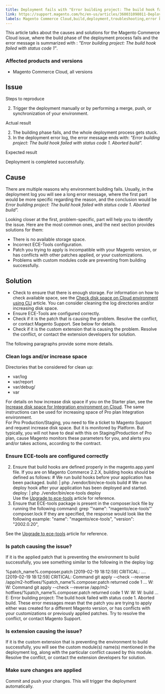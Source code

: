 ```yaml
---
title: Deployment fails with "Error building project: The build hook failed with status code 1"
link: https://support.magento.com/hc/en-us/articles/360031098011-Deployment-fails-with-Error-building-project-The-build-hook-failed-with-status-code-1-
labels: Magento Commerce Cloud,build,deployment,troubleshooting,error building
---
```


This article talks about the causes and solutions for the Magento Commerce Cloud issue, where the build phase of the deployment process fails and the error message is summarized with : *"Error building project: The build hook failed with status code 1"*.

 ### Affected products and versions

 
 * Magento Commerce Cloud, all versions
 
 Issue
-----

 Steps to reproduce

 
 2. Trigger the deployment manually or by performing a merge, push, or synchronization of your environment.
 
 Actual result

 
 2. The building phase fails, and the whole deployment process gets stuck.
 4. In the deployment error log, the error message ends with: *"Error building project: The build hook failed with status code 1. Aborted build".* 
 
 Expected result

 Deployment is completed successfully.

 Cause
-----

 There are multiple reasons why environment building fails. Usually, in the deployment log you will see a long error message, where the first part would be more specific regarding the reason, and the conclusion would be *Error building project: The build hook failed with status code 1. Aborted build".* 

 Looking closer at the first, problem-specific, part will help you to identify the issue. Here are the most common ones, and the next section provides solutions for them:

 
 * There is no available storage space.
 * Incorrect ECE-Tools configuration. 
 * Patch you trying to apply is incompatible with your Magento version, or has conflicts with other patches applied, or your customizations.
 * Problems with custom modules code are preventing from building successfully.
 
  Solution
---------

 
 * Check to ensure that there is enough storage. For information on how to check available space, see the [Check disk space on Cloud environment using CLI](https://support.magento.com/hc/en-us/articles/360005932713) article. You can consider cleaning the log directories and/or increasing disk space.
 * Ensure ECE-Tools are configured correctly.
 * Check if it is the patch that is causing the problem. Resolve the conflict, or contact Magento Support. See below for details.
 * Check if it is the custom extension that is causing the problem. Resolve the conflict, or contact the extension developers for solution.
 
 The following paragraphs provide some more details.

 ### Clean logs and/or increase space

 Directories that be considered for clean up:

 
 * var/log
 * var/report
 * var/debug/
 * var
 
 For details on how increase disk space if you on the Starter plan, see the [Increase disk space for Integration environment on Cloud](https://support.magento.com/hc/en-us/articles/360005189554-Increase-disk-space-for-Integration-environment-on-Cloud). The same instructions can be used for increasing space of Pro plan Integration environment.  
 For Pro Production/Staging, you need to file a ticket to Magento Support and request increase disk space. But it is monitored by Platform. But typically, you will not have to deal with this on Staging/Production of Pro plan, cause Magento monitors these parameters for you, and alerts you and/or takes actions, according to the contract.

 ### Ensure ECE-tools are configured correctly

 
 2. Ensure that build hooks are defined properly in the magento.app.yaml file. If you are on Magento Commerce 2.2.X, building hooks should be defined as follows:  # We run build hooks before your application has been packaged. build: | php ./vendor/bin/ece-tools build # We run deploy hook after your application has been deployed and started. deploy: | php ./vendor/bin/ece-tools deploy  
 Use the [Upgrade to ece-tools](https://devdocs.magento.com/guides/v2.3/cloud/project/ece-tools-upgrade-project.html) article for reference.
 4. Ensure that ECE-tools package is present in the composer.lock file by running the following command: grep '"name": "magento/ece-tools"' composer.lock If they are specified, the response would look like the following example: "name": "magento/ece-tools", "version": "2002.0.20", 
 
 See the [Upgrade to ece-tools](https://devdocs.magento.com/guides/v2.3/cloud/project/ece-tools-upgrade-project.html) article for reference.

 ### Is patch causing the issue?

 If it is the applied patch that is preventing the environment to build successfully, you see something similar to the following in the deploy log:

 %patch\_name%.composer.patch [2019-02-19 18:12:59] CRITICAL: .... [2019-02-19 18:12:59] CRITICAL: Command git apply --check --reverse /app/m2-hotfixes/%patch\_name%.composer.patch returned code 1 ... W: W: Command git apply --check --reverse /app/m2-hotfixes/%patch\_name%.composer.patch returned code 1 W: W: W: build ... E: Error building project: The build hook failed with status code 1. Aborted build. These error messages mean that the patch you are trying to apply either was created for a different Magento version, or has conflicts with your customizations or previously applied patches. Try to resolve the conflict, or contact Magento Support.

 ### Is extension causing the issue?

 If it is the custom extension that is preventing the environment to build successfully, you will see the custom module(s) name(s) mentioned in the deployment log, along with the particular conflict caused by this module. Resolve the conflict, or contact the extension developers for solution.

 ### Make sure changes are applied

 Commit and push your changes. This will trigger the deployment automatically.

  

 